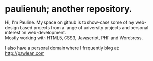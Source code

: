 # paulienuh; another repository.
Hi, I'm Pauline. My space on github is to show-case some of my web-design based projects from a range of university projects and personal interest on web-development. <br>
Mostly working with HTML5, CSS3, Javascript, PHP and Wordpress.
<br><br>
I also have a personal domain where I frequently blog at: http://pawlean.com

